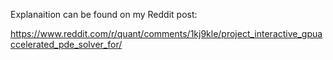 Explanaition can be found on my Reddit post:

https://www.reddit.com/r/quant/comments/1kj9kle/project_interactive_gpuaccelerated_pde_solver_for/

